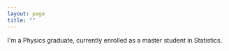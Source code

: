```yaml
---
layout: page
title: ""
---
```


I'm a Physics graduate, currently enrolled as a master student in Statistics.
